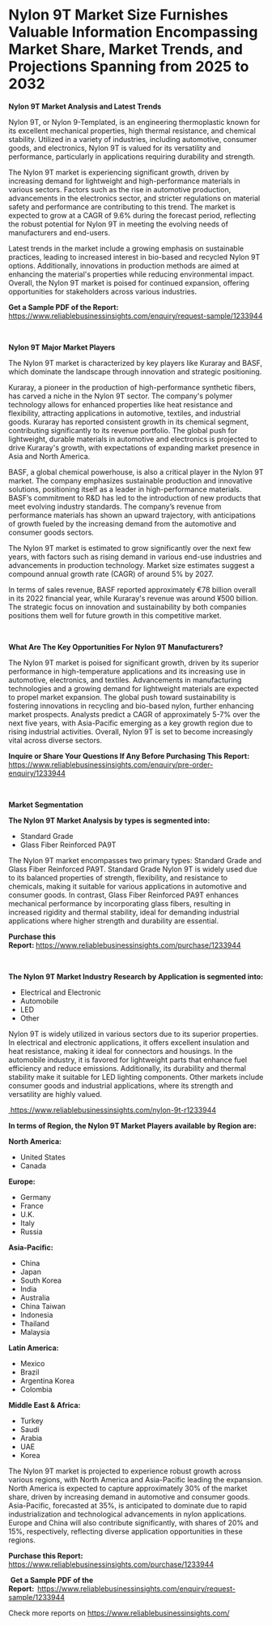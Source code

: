 <p><h1>Nylon 9T Market Size Furnishes Valuable Information Encompassing Market Share, Market Trends, and Projections Spanning from 2025 to 2032</h1></p><p><strong>Nylon 9T Market Analysis and Latest Trends</strong></p>
<p><p>Nylon 9T, or Nylon 9-Templated, is an engineering thermoplastic known for its excellent mechanical properties, high thermal resistance, and chemical stability. Utilized in a variety of industries, including automotive, consumer goods, and electronics, Nylon 9T is valued for its versatility and performance, particularly in applications requiring durability and strength.</p><p>The Nylon 9T market is experiencing significant growth, driven by increasing demand for lightweight and high-performance materials in various sectors. Factors such as the rise in automotive production, advancements in the electronics sector, and stricter regulations on material safety and performance are contributing to this trend. The market is expected to grow at a CAGR of 9.6% during the forecast period, reflecting the robust potential for Nylon 9T in meeting the evolving needs of manufacturers and end-users.</p><p>Latest trends in the market include a growing emphasis on sustainable practices, leading to increased interest in bio-based and recycled Nylon 9T options. Additionally, innovations in production methods are aimed at enhancing the material's properties while reducing environmental impact. Overall, the Nylon 9T market is poised for continued expansion, offering opportunities for stakeholders across various industries.</p></p>
<p><strong>Get a Sample PDF of the Report:&nbsp;</strong> <a href="https://www.reliablebusinessinsights.com/enquiry/request-sample/1233944?utm_campaign=1950&utm_medium=2&utm_source=Github&utm_content=ia&utm_term=30012025&utm_id=nylon-9t">https://www.reliablebusinessinsights.com/enquiry/request-sample/1233944</a></p>
<p>&nbsp;</p>
<p><strong>Nylon 9T Major Market Players</strong></p>
<p><p>The Nylon 9T market is characterized by key players like Kuraray and BASF, which dominate the landscape through innovation and strategic positioning. </p><p>Kuraray, a pioneer in the production of high-performance synthetic fibers, has carved a niche in the Nylon 9T sector. The company's polymer technology allows for enhanced properties like heat resistance and flexibility, attracting applications in automotive, textiles, and industrial goods. Kuraray has reported consistent growth in its chemical segment, contributing significantly to its revenue portfolio. The global push for lightweight, durable materials in automotive and electronics is projected to drive Kuraray's growth, with expectations of expanding market presence in Asia and North America.</p><p>BASF, a global chemical powerhouse, is also a critical player in the Nylon 9T market. The company emphasizes sustainable production and innovative solutions, positioning itself as a leader in high-performance materials. BASF’s commitment to R&D has led to the introduction of new products that meet evolving industry standards. The company’s revenue from performance materials has shown an upward trajectory, with anticipations of growth fueled by the increasing demand from the automotive and consumer goods sectors.</p><p>The Nylon 9T market is estimated to grow significantly over the next few years, with factors such as rising demand in various end-use industries and advancements in production technology. Market size estimates suggest a compound annual growth rate (CAGR) of around 5% by 2027.</p><p>In terms of sales revenue, BASF reported approximately €78 billion overall in its 2022 financial year, while Kuraray's revenue was around ¥500 billion. The strategic focus on innovation and sustainability by both companies positions them well for future growth in this competitive market.</p></p>
<p>&nbsp;</p>
<p><strong>What Are The Key Opportunities For Nylon 9T Manufacturers?</strong></p>
<p><p>The Nylon 9T market is poised for significant growth, driven by its superior performance in high-temperature applications and its increasing use in automotive, electronics, and textiles. Advancements in manufacturing technologies and a growing demand for lightweight materials are expected to propel market expansion. The global push toward sustainability is fostering innovations in recycling and bio-based nylon, further enhancing market prospects. Analysts predict a CAGR of approximately 5-7% over the next five years, with Asia-Pacific emerging as a key growth region due to rising industrial activities. Overall, Nylon 9T is set to become increasingly vital across diverse sectors.</p></p>
<p><strong>Inquire or Share Your Questions If Any Before Purchasing This Report:</strong> <a href="https://www.reliablebusinessinsights.com/enquiry/pre-order-enquiry/1233944?utm_campaign=1950&utm_medium=2&utm_source=Github&utm_content=ia&utm_term=30012025&utm_id=nylon-9t">https://www.reliablebusinessinsights.com/enquiry/pre-order-enquiry/1233944</a></p>
<p>&nbsp;</p>
<p><strong>Market Segmentation</strong></p>
<p><strong>The Nylon 9T Market Analysis by types is segmented into:</strong></p>
<p><ul><li>Standard Grade</li><li>Glass Fiber Reinforced PA9T</li></ul></p>
<p><p>The Nylon 9T market encompasses two primary types: Standard Grade and Glass Fiber Reinforced PA9T. Standard Grade Nylon 9T is widely used due to its balanced properties of strength, flexibility, and resistance to chemicals, making it suitable for various applications in automotive and consumer goods. In contrast, Glass Fiber Reinforced PA9T enhances mechanical performance by incorporating glass fibers, resulting in increased rigidity and thermal stability, ideal for demanding industrial applications where higher strength and durability are essential.</p></p>
<p><strong>Purchase this Report:&nbsp;</strong><a href="https://www.reliablebusinessinsights.com/purchase/1233944?utm_campaign=1950&utm_medium=2&utm_source=Github&utm_content=ia&utm_term=30012025&utm_id=nylon-9t">https://www.reliablebusinessinsights.com/purchase/1233944</a></p>
<p>&nbsp;</p>
<p><strong>The Nylon 9T Market Industry Research by Application is segmented into:</strong></p>
<p><ul><li>Electrical and Electronic</li><li>Automobile</li><li>LED</li><li>Other</li></ul></p>
<p><p>Nylon 9T is widely utilized in various sectors due to its superior properties. In electrical and electronic applications, it offers excellent insulation and heat resistance, making it ideal for connectors and housings. In the automobile industry, it is favored for lightweight parts that enhance fuel efficiency and reduce emissions. Additionally, its durability and thermal stability make it suitable for LED lighting components. Other markets include consumer goods and industrial applications, where its strength and versatility are highly valued.</p></p>
<p><a href="https://www.reliablebusinessinsights.com/nylon-9t-r1233944?utm_campaign=1950&utm_medium=2&utm_source=Github&utm_content=ia&utm_term=30012025&utm_id=nylon-9t">&nbsp;https://www.reliablebusinessinsights.com/nylon-9t-r1233944</a></p>
<p><strong>In terms of Region, the Nylon 9T Market Players available by Region are:</strong></p>
<p>
    <p> <strong> North America: </strong>
        <ul>
            <li>United States</li>
            <li>Canada</li>
        </ul>
        </p> 
    <p> <strong> Europe: </strong>
        <ul>
            <li>Germany</li>
            <li>France</li>
            <li>U.K.</li>
            <li>Italy</li>
            <li>Russia</li>
        </ul>
        </p> 
    <p> <strong> Asia-Pacific: </strong>
        <ul>
            <li>China</li>
            <li>Japan</li>
            <li>South Korea</li>
            <li>India</li>
            <li>Australia</li>
            <li>China Taiwan</li>
            <li>Indonesia</li>
            <li>Thailand</li>
            <li>Malaysia</li>
        </ul>
        </p> 
    <p> <strong> Latin America: </strong>
        <ul>
            <li>Mexico</li>
            <li>Brazil</li>
            <li>Argentina Korea</li>
            <li>Colombia</li>
        </ul>
        </p> 
    <p> <strong> Middle East & Africa: </strong>
        <ul>
            <li>Turkey</li>
            <li>Saudi</li>
            <li>Arabia</li>
            <li>UAE</li>
            <li>Korea</li>
        </ul>
    </p>
    </p>
<p><p>The Nylon 9T market is projected to experience robust growth across various regions, with North America and Asia-Pacific leading the expansion. North America is expected to capture approximately 30% of the market share, driven by increasing demand in automotive and consumer goods. Asia-Pacific, forecasted at 35%, is anticipated to dominate due to rapid industrialization and technological advancements in nylon applications. Europe and China will also contribute significantly, with shares of 20% and 15%, respectively, reflecting diverse application opportunities in these regions.</p></p>
<p><strong>Purchase this Report: </strong><a href="https://www.reliablebusinessinsights.com/purchase/1233944?utm_campaign=1950&utm_medium=2&utm_source=Github&utm_content=ia&utm_term=30012025&utm_id=nylon-9t">https://www.reliablebusinessinsights.com/purchase/1233944</a></p>
<p>&nbsp;<strong>Get a Sample PDF of the Report:&nbsp;&nbsp;</strong><a href="https://www.reliablebusinessinsights.com/enquiry/request-sample/1233944?utm_campaign=1950&utm_medium=2&utm_source=Github&utm_content=ia&utm_term=30012025&utm_id=nylon-9t">https://www.reliablebusinessinsights.com/enquiry/request-sample/1233944</a></p>
<p><strong></strong></p>
<p>Check more reports on <a href="https://www.reliablebusinessinsights.com/?utm_campaign=1950&utm_medium=2&utm_source=Github&utm_content=ia&utm_term=30012025&utm_id=nylon-9t">https://www.reliablebusinessinsights.com/</a></p>
